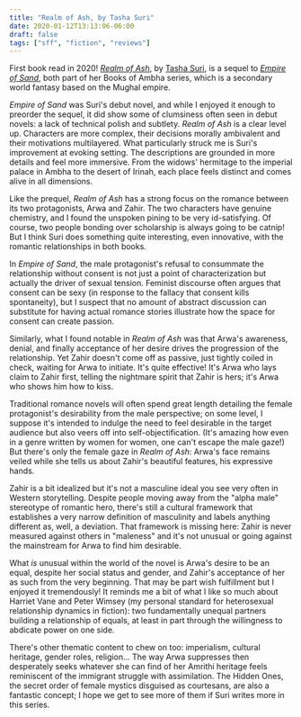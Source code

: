 ```yaml
---
title: "Realm of Ash, by Tasha Suri"
date: 2020-01-12T13:13:06-06:00
draft: false
tags: ["sff", "fiction", "reviews"]
---
```


First book read in 2020! [_Realm of Ash_][realm of ash], by [Tasha Suri][tasha suri], is a sequel to [_Empire of Sand_][empire of sand], both part of her Books of Ambha series, which is a secondary world fantasy based on the Mughal empire.

_Empire of Sand_ was Suri's debut novel, and while I enjoyed it enough to preorder the sequel, it did show some of clumsiness often seen in debut novels: a lack of technical polish and subtlety. _Realm of Ash_ is a clear level up. Characters are more complex, their decisions morally ambivalent and their motivations multilayered. What particularly struck me is Suri's improvement at evoking setting. The descriptions are grounded in more details and feel more immersive. From the widows' hermitage to the imperial palace in Ambha to the desert of Irinah, each place feels distinct and comes alive in all dimensions.

Like the prequel, _Realm of Ash_ has a strong focus on the romance between its two protagonists, Arwa and Zahir. The two characters have genuine chemistry, and I found the unspoken pining to be very id-satisfying. Of course, two people bonding over scholarship is always going to be catnip! But I think Suri does something quite interesting, even innovative, with the romantic relationships in both books.

In _Empire of Sand_, the male protagonist's refusal to consummate the relationship without consent is not just a point of characterization but actually the driver of sexual tension. Feminist discourse often argues that consent can be sexy (in response to the fallacy that consent kills spontaneity), but I suspect that no amount of abstract discussion can substitute for having actual romance stories illustrate how the space for consent can create passion.

Similarly, what I found notable in _Realm of Ash_ was that Arwa's awareness, denial, and finally acceptance of her desire drives the progression of the relationship. Yet Zahir doesn't come off as passive, just tightly coiled in check, waiting for Arwa to initiate. It's quite effective! It's Arwa who lays claim to Zahir first, telling the nightmare spirit that Zahir is hers; it's Arwa who shows him how to kiss.

Traditional romance novels will often spend great length detailing the female protagonist's desirability from the male perspective; on some level, I suppose it's intended to indulge the need to feel desirable in the target audience but also veers off into self-objectification. (It's amazing how even in a genre written by women for women, one can't escape the male gaze!) But there's only the female gaze in _Realm of Ash_: Arwa's face remains veiled while she tells us about Zahir's beautiful features, his expressive hands.

Zahir is a bit idealized but it's not a masculine ideal you see very often in Western storytelling. Despite people moving away from the "alpha male" stereotype of romantic hero, there's still a cultural framework that establishes a very narrow definition of masculinity and labels anything different as, well, a deviation. That framework is missing here: Zahir is never measured against others in "maleness" and it's not unusual or going against the mainstream for Arwa to find him desirable.

What _is_ unusual within the world of the novel is Arwa's desire to be an equal, despite her social status and gender, and Zahir's acceptance of her as such from the very beginning. That may be part wish fulfillment but I enjoyed it tremendously! It reminds me a bit of what I like so much about Harriet Vane and Peter Wimsey (my personal standard for heterosexual relationship dynamics in fiction): two fundamentally unequal partners building a relationship of equals, at least in part through the willingness to abdicate power on one side.

There's other thematic content to chew on too: imperialism, cultural heritage, gender roles, religion... The way Arwa suppresses then desperately seeks whatever she can find of her Amrithi heritage feels reminiscent of the immigrant struggle with assimilation. The Hidden Ones, the secret order of female mystics disguised as courtesans, are also a fantastic concept; I hope we get to see more of them if Suri writes more in this series.

[realm of ash]: https://tashasuri.com/realm-of-ash/
[tasha suri]: https://twitter.com/tashadrinkstea
[empire of sand]: https://tashasuri.com/empire-of-sand/
